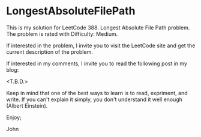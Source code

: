 # LongestAbsoluteFilePath
This is my solution for LeetCode 388. Longest Absolute File Path problem.
The problem is rated with Difficulty: Medium.

If interested in the problem, I invite you to visit the LeetCode site and get the
current description of the problem.

If interested in my comments, I invite you to read the following post
in my blog:

<T.B.D.>

Keep in mind that one of the best ways to learn is to read, expriment, and write.
If you can't explain it simply, you don't understand it well enough (Albert Einstein).

Enjoy;

John
